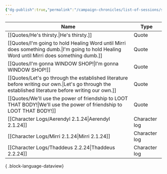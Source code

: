 ```yaml
---
{"dg-publish":true,"permalink":"/campaign-chronicles/list-of-sessions/session-16/","tags":["Event"]}
---
```



| Name                                                                                                                                                   | Type          |
| ------------------------------------------------------------------------------------------------------------------------------------------------------ | ------------- |
| [[Quotes/He's thirsty.\|He's thirsty.]]                                                                                                             | Quote         |
| [[Quotes/I'm going to hold Healing Word until Mirri does something dumb.\|I'm going to hold Healing Word until Mirri does something dumb.]]         | Quote         |
| [[Quotes/I'm gonna WINDOW SHOP!\|I'm gonna WINDOW SHOP!]]                                                                                           | Quote         |
| [[Quotes/Let's go through the established literature before writing our own.\|Let's go through the established literature before writing our own.]] | Quote         |
| [[Quotes/We'll use the power of friendship to LOOT THAT BODY!\|We'll use the power of friendship to LOOT THAT BODY!]]                               | Quote         |
| [[Character Logs/Aerendyl 2.1.24\|Aerendyl 2.1.24]]                                                                                                 | Character log |
| [[Character Logs/Mirri 2.1.24\|Mirri 2.1.24]]                                                                                                       | Character log |
| [[Character Logs/Thaddeus 2.2.24\|Thaddeus 2.2.24]]                                                                                                 | Character log |

{ .block-language-dataview}